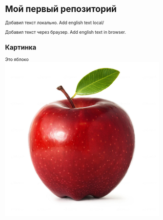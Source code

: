 ﻿# Мой первый репозиторий

Добавил текст локально. Add english text local/

Добавил текст через браузер. Add english text in browser.

## Картинка
Это яблоко 
![Это яблоко](apple.jpg)

